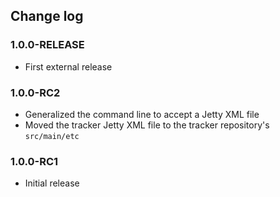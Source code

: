 ## Change log

### 1.0.0-RELEASE

 * First external release


### 1.0.0-RC2

 * Generalized the command line to accept a Jetty XML file
 * Moved the tracker Jetty XML file to the tracker repository's `src/main/etc`


### 1.0.0-RC1

 * Initial release